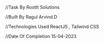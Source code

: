 //Task By
RootIt Solutions

//Built By
Ragul Arvind.D

//Technologies Used
ReactJS , Tailwind CSS

//Date Of Completion
15-04-2023
